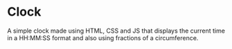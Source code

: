 # Clock
A simple clock made using HTML, CSS and JS that displays the current time in a HH:MM:SS format and also using fractions of a circumference.
